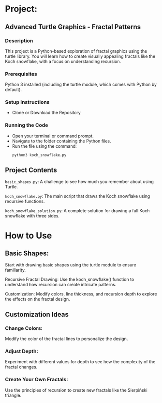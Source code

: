 # Project: 
## Advanced Turtle Graphics - Fractal Patterns

### Description
This project is a Python-based exploration of fractal graphics using the turtle library. You will learn how to create visually appealing fractals like the Koch snowflake, with a focus on understanding recursion.

### Prerequisites

Python 3 installed (including the turtle module, which comes with Python by default).

### Setup Instructions

- Clone or Download the Repository

### Running the Code

- Open your terminal or command prompt.
- Navigate to the folder containing the Python files.
- Run the file using the command:
    ```bash
    python3 koch_snowflake.py
    ```

## Project Contents

`basic_shapes.py`: A challenge to see how much you remember about using Turtle.

`koch_snowflake.py`: The main script that draws the Koch snowflake using recursive functions.

`koch_snowflake_solution.py`: A complete solution for drawing a full Koch snowflake with three sides.

# How to Use

## Basic Shapes: 
Start with drawing basic shapes using the turtle module to ensure familiarity.

Recursive Fractal Drawing: Use the koch_snowflake() function to understand how recursion can create intricate patterns.

Customization: Modify colors, line thickness, and recursion depth to explore the effects on the fractal design.

## Customization Ideas

### Change Colors: 
Modify the color of the fractal lines to personalize the design.

### Adjust Depth: 
Experiment with different values for depth to see how the complexity of the fractal changes.

### Create Your Own Fractals: 
Use the principles of recursion to create new fractals like the Sierpiński triangle.
